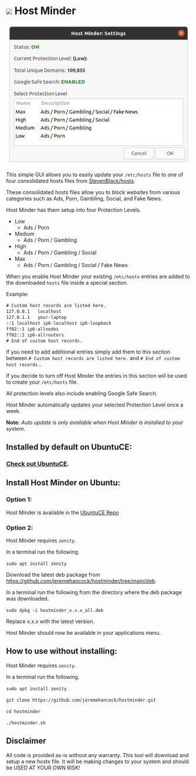 <h1><img src="https://raw.githubusercontent.com/jeremehancock/hostminder/main/hostminder.png" height="50" /> Host Minder</h1>

<img src="https://raw.githubusercontent.com/jeremehancock/hostminder/main/hostminder-window.png" />

This simple GUI allows you to easily update your `/etc/hosts` file to one of four consolidated hosts files
from [StevenBlack/hosts](https://github.com/StevenBlack/hosts).

These consolidated hosts files allow you to block websites from various categories such as Ads, Porn, Gambling, Social,
and Fake News.

Host Minder has them setup into four Protection Levels.

* Low
    * Ads / Porn
* Medium
    * Ads / Porn / Gambling
* High
    * Ads / Porn / Gambling / Social
* Max
    * Ads / Porn / Gambling / Social / Fake News

When you enable Host Minder your existing `/etc/hosts` entries are added to the downloaded `hosts` file inside a special
section.

Example:

```
# Custom host records are listed here.
127.0.0.1	localhost
127.0.1.1	your-laptop
::1	localhost ip6-localhost ip6-loopback
ff02::1 ip6-allnodes
ff02::2 ip6-allrouters
# End of custom host records.
```

If you need to add additional entries simply add them to this section between `# Custom host records are listed here.`
and `# End of custom host records.`.

If you decide to turn off Host Minder the entries in this section will be used to create your `/etc/hosts` file.

All protection levels also include enabling Google Safe Search.

Host Minder automatically updates your selected Protection Level once a week.

**Note:** *Auto update is only available when Host Minder is installed to your system.*

## Installed by default on UbuntuCE:

### [Check out UbuntuCE](https://ubuntuce.com/).

## Install Host Minder on Ubuntu:

### Option 1:

Host Minder is available in the [UbuntuCE Repo](https://github.com/jeremehancock/repo.ubuntuce.com#readme)

### Option 2:

Host Minder requires `zenity`.

In a terminal run the following.

```sudo apt install zenity```

Download the latest deb package from https://github.com/jeremehancock/hostminder/tree/main/deb.

In a terminal run the following from the directory where the deb package was downloaded.

```sudo dpkg -i hostminder_x.x.x_all.deb```

Replace x.x.x with the latest version.

Host Minder should now be available in your applications menu.

## How to use without installing:

Host Minder requires `zenity`.

In a terminal run the following.

```sudo apt install zenity```

```git clone https://github.com/jeremehancock/hostminder.git```

```cd hostminder```

```./hostminder.sh```

## Disclaimer

All code is provided as-is without any warranty. This tool will download and setup a new hosts file. It will be making
changes to your system and should be USED AT YOUR OWN RISK!
